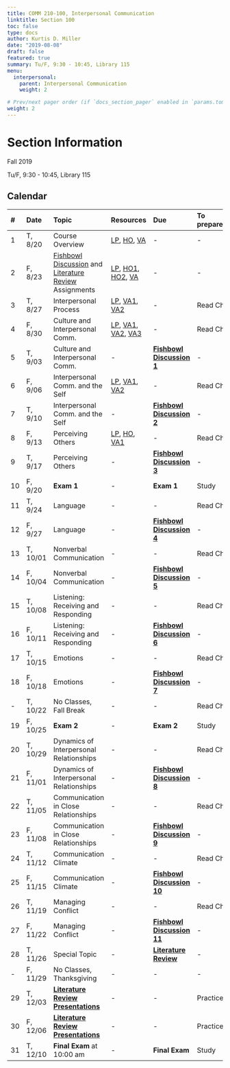 ```yaml
---
title: COMM 210-100, Interpersonal Communication
linktitle: Section 100
toc: false
type: docs
author: Kurtis D. Miller
date: "2019-08-08"
draft: false
featured: true
summary: Tu/F, 9:30 - 10:45, Library 115
menu:
  interpersonal:
    parent: Interpersonal Communication
    weight: 2

# Prev/next pager order (if `docs_section_pager` enabled in `params.toml`)
weight: 2
---
```


Section Information
===================

Fall 2019

Tu/F, 9:30 - 10:45, Library 115

[ho-s]:  /course/interpersonal/COMM-210-100-FA19-KM.pdf  "Handout - Syllabus"

<!-- more -->

Calendar
--------

| #  | Date     | Topic                                                                        | Resources                                                     | Due                                    | To prepare… |
|:--|:-----------|:--------------------------|:----------|:-----------------------|:---------------------------|
| 1  | T,  8/20 | Course Overview                                                              | [LP][lp-co], [HO][ho-s], [VA][va-co-rev]                      | -                                      | -           |
| 2  | F,  8/23 | [Fishbowl Discussion][Fishbowl] and [Literature Review][lit-rev] Assignments | [LP][lp-ao], [HO1][ho-fd], [HO2][ho-lr], [VA][va-ao-rev]      | -                                      | -           |
| 3  | T,  8/27 | Interpersonal Process                                                        | [LP][lp-ip1], [VA1][va-ip1], [VA2][va-ip1-rev]                | -                                      | Read Ch.    |
| 4  | F,  8/30 | Culture and Interpersonal Comm.                                              | [LP][lp-ci1], [VA1][va-ci1], [VA2][va-ci2], [VA3][va-ci1-rev] | -                                      | Read Ch.    |
| 5  | T,  9/03 | Culture and Interpersonal Comm.                                              | -                                                             | **[Fishbowl Discussion 1][Fishbowl]**  | -           |
| 6  | F,  9/06 | Interpersonal Comm. and the Self                                             | [LP][lp-is1], [VA1][va-is1], [VA2][va-is1-rev]                | -                                      | Read Ch.    |
| 7  | T,  9/10 | Interpersonal Comm. and the Self                                             | -                                                             | **[Fishbowl Discussion 2][Fishbowl]**  | -           |
| 8  | F,  9/13 | Perceiving Others                                                            | [LP][lp-po1], [HO][ho-at], [VA1][va-po1]                      | -                                      | Read Ch.    |
| 9  | T,  9/17 | Perceiving Others                                                            | -                                                             | **[Fishbowl Discussion 3][Fishbowl]**  | -           |
| 10 | F,  9/20 | **Exam 1**                                                                   | -                                                             | **Exam 1**                             | Study       |
| 11 | T,  9/24 | Language                                                                     | -                                                             | -                                      | Read Ch.    |
| 12 | F,  9/27 | Language                                                                     | -                                                             | **[Fishbowl Discussion 4][Fishbowl]**  | -           |
| 13 | T, 10/01 | Nonverbal Communication                                                      | -                                                             | -                                      | Read Ch.    |
| 14 | F, 10/04 | Nonverbal Communication                                                      | -                                                             | **[Fishbowl Discussion 5][Fishbowl]**  | -           |
| 15 | T, 10/08 | Listening: Receiving and Responding                                          | -                                                             | -                                      | Read Ch.    |
| 16 | F, 10/11 | Listening: Receiving and Responding                                          | -                                                             | **[Fishbowl Discussion 6][Fishbowl]**  | -           |
| 17 | T, 10/15 | Emotions                                                                     | -                                                             | -                                      | Read Ch.    |
| 18 | F, 10/18 | Emotions                                                                     | -                                                             | **[Fishbowl Discussion 7][Fishbowl]**  | -           |
| -  | T, 10/22 | No Classes, Fall Break                                                       | -                                                             | -                                      | Read Ch.    |
| 19 | F, 10/25 | **Exam 2**                                                                   | -                                                             | **Exam 2**                             | Study       |
| 20 | T, 10/29 | Dynamics of Interpersonal Relationships                                      | -                                                             | -                                      | Read Ch.    |
| 21 | F, 11/01 | Dynamics of Interpersonal Relationships                                      | -                                                             | **[Fishbowl Discussion 8][Fishbowl]**  | -           |
| 22 | T, 11/05 | Communication in Close Relationships                                         | -                                                             | -                                      | Read Ch.    |
| 23 | F, 11/08 | Communication in Close Relationships                                         | -                                                             | **[Fishbowl Discussion 9][Fishbowl]**  | -           |
| 24 | T, 11/12 | Communication Climate                                                        | -                                                             | -                                      | Read Ch.    |
| 25 | F, 11/15 | Communication Climate                                                        | -                                                             | **[Fishbowl Discussion 10][Fishbowl]** | -           |
| 26 | T, 11/19 | Managing Conflict                                                            | -                                                             | -                                      | Read Ch.    |
| 27 | F, 11/22 | Managing Conflict                                                            | -                                                             | **[Fishbowl Discussion 11][Fishbowl]** | -           |
| 28 | T, 11/26 | Special Topic                                                                | -                                                             | **[Literature Review][lit-rev]**       | -           |
| -  | F, 11/29 | No Classes, Thanksgiving                                                     | -                                                             | -                                      | -           |
| 29 | T, 12/03 | **[Literature Review Presentations][lit-rev]**                               | -                                                             | -                                      | Practice    |
| 30 | F, 12/06 | **[Literature Review Presentations][lit-rev]**                               | -                                                             | -                                      | Practice    |
| 31 | T, 12/10 | **Final Exam** at 10:00 am                                                   | -                                                             | **Final Exam**                         | Study       |

<!-- assignment links -->
[Fishbowl]:  /course/interpersonal/assignment/fishbowl-discussion/   "Assignment description"
[lit-rev]:   /course/interpersonal/assignment/literature-review/     "Assignment description"

<!-- handout links -->
[ho-at]: /course/interpersonal/handout/attribution-activity-robinson-2017-CT.pdf "Handout - Attribution Theory Activity"
[ho-fd]: /course/interpersonal/handout/fishbowl-discussion.pdf  "Handout - Fishbowl Discussion Assignment"
[ho-lr]: /course/interpersonal/handout/literature-review.pdf    "Handout - Literature Review Assignment"

<!-- lesson plan links -->
[lp-co]:  /course/interpersonal/lesson-plan/course-overview/          "Lesson Plan"
[lp-ao]:  /course/interpersonal/lesson-plan/assignments-overview/     "Lesson Plan"
[lp-ip1]: /course/interpersonal/lesson-plan/interpersonal-process-1/  "Lesson Plan"
[lp-is1]: /course/interpersonal/lesson-plan/interpersonal-the-self-1/ "Lesson Plan"
[lp-ci1]: /course/interpersonal/lesson-plan/culture-interpersonal-1/  "Lesson Plan"
[lp-po1]: /course/interpersonal/lesson-plan/perceiving-others-1/      "Lesson Plan"

<!-- visual aid links-->
[va-ao-rev]:  /course/interpersonal/visual-aid/assignment-overview-rev/       "Visual Aid - Review"
[va-ci1-rev]: /course/interpersonal/visual-aid/culture-interpersonal-rev/     "Visual Aid - Review"
[va-ci1]:     /course/interpersonal/visual-aid/culture-interpersonal-1/       "Visual Aid - National Culture"
[va-ci2]:     /course/interpersonal/visual-aid/culture-interpersonal-2/       "Visual Aid - Code Switching"
[va-co-rev]:  /course/interpersonal/visual-aid/course-overview-rev/           "Visual Aid - Review"
[va-ip1-rev]: /course/interpersonal/visual-aid/interpersonal-process-1-rev/   "Visual Aid - Review"
[va-ip1]:     /course/interpersonal/visual-aid/interpersonal-process-1/       "Visual Aid - Process Models of Communication"
[va-is1-rev]: /course/interpersonal/visual-aid/interpersonal-the-self-1-rev/  "Visual Aid - Review"
[va-is1]:     /course/interpersonal/visual-aid/interpersonal-the-self-1/      "Visual Aid - Johari Window"
[va-po1]:     /course/interpersonal/visual-aid/perceiving-others-1/           "Visual Aid - Attribution Theory"
